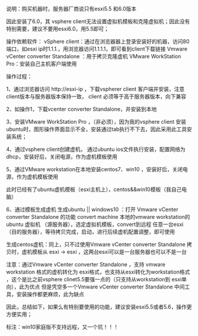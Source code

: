 说明：购买机器时，服务器厂商说只有esxi5.5 和6.0版本

因此安装了6.0，其 vsphere client无法设置虚拟机模板和克隆虚拟机；因此没有特别需要，建议不要用esxi6.0，用5.5即可；



操作依赖软件：
vSphere client：通过在浏览器器上登录安装好的机器，访问80端口，如esxi ip时1.1.1.，用浏览器访问1.1.1.1，即可看到client下载链接
Vmware vCenter converter Standalone ：用于拷贝克隆虚机
VMware WorkStation Pro：安装自己主机客户端使用


操作过程：

1、通过浏览器访问 http://esxi-ip ，下载vspherer client 客户端并安装，注意client版本与服务器版本保持一致， client 必须等于高于服务器版本，向下兼容

2、如操作1，下载vcenter converter Standalone，并安装到本地

3、安装VMware WorkStation Pro ，（非必须），因为我的vsphere client 安装ubuntu时，图形操作界面显示不全，安装通过tab执行不下去，因此采用此工具安装系统；

4、通过vsphere client创建虚机， 通过ubuntu ios文件执行安装，配置网络为dhcp，安装好后，关闭电源，作为虚机模板使用

5、通过VMware workstation在本地安装centos7、win10 ，安装好后，关闭电源，作为虚机模板使用


此时已经有了ubuntu虚机模板（esxi主机上），centos&&win10模板（我自己电脑）


6、通过模板生成虚机
生成ubuntu || windows10 ：打开 Vmware vCenter converter Standalone  的功能 convert machine 本地的vmware workstation的ubuntu 虚拟机 （源服务器），选定虚拟机模板，convert到远程 任意一台esxi（目的服务器），等待拷贝完成，启动，进行后续虚机配置调整，即可使用

生成centos虚机：同上，只不过使用Vmware vCenter converter Standalone 拷贝时，虚机模板从 esxi -> esxi ，这两台esxi可以是一台服务器也可以不是一台

注意：通过Vmware vCenter converter Standalone ，支持 vmware workstation 格式的虚机转化为 esxi格式，也支持从esxi转化为workstation格式
，这个是比之前vsphere clinet5.5要强一点的（只支持从workstation到 esxi单向），此为优点
但是凭空多一个Vmware vCenter converter Standalone 中间工具，安装操作都更麻烦，此为缺点



因此，总结如下，如果么有特别要使用的功能，建议安装esxi5.5或者5.6，操作更方便实用；

标注：win10家庭版不支持远程，又一个坑！！！

